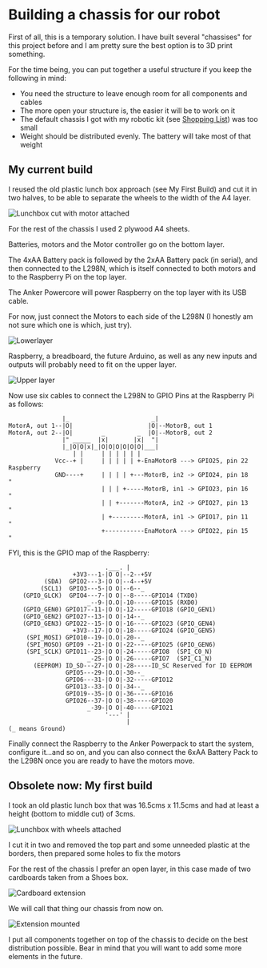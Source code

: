 # Building a chassis for our robot

First of all, this is a temporary solution. I have built several "chassises" for this project before and I am pretty sure the best option is to 3D print something.

For the time being, you can put together a useful structure if you keep the following in mind:

- You need the structure to leave enough room for all components and cables
- The more open your structure is, the easier it will be to work on it
- The default chassis I got with my robotic kit (see [Shopping List](./000_ShoppingList.md)) was too small
- Weight should be distributed evenly. The battery will take most of that weight

## My current build

I reused the old plastic lunch box approach (see My First Build) and cut it in two halves, to be able to separate the wheels to the width of the A4 layer.

![Lunchbox cut with motor attached](../img/chassis_lunchbox_cut.jpg)

For the rest of the chassis I used 2 plywood A4 sheets. 

Batteries, motors and the Motor controller go on the bottom layer.

The 4xAA Battery pack is followed by the 2xAA Battery pack (in serial), and then connected to the L298N, which is itself connected to both motors and to the Raspberry Pi on the top layer.

The Anker Powercore will power Raspberry on the top layer with its USB cable.

For now, just connect the Motors to each side of the L298N (I honestly am not sure which one is which, just try).

![Lowerlayer](../img/chassisply_layer_bottom.jpg)

Raspberry, a breadboard, the future Arduino, as well as any new inputs and outputs will probably need to fit on the upper layer.

![Upper layer](../img/chassisply_layer_top.jpg)

Now use six cables to connect the L298N to GPIO Pins at the Raspberry Pi as follows:
```
               |_                       _|
MotorA, out 1--|O|                     |O|--MotorB, out 1
MotorA, out 2--|O|        _         _  |O|--MotorB, out 2
               |" _____  |x|       |x|  "|
               |_|O|O|x|_|O|O|O|O|O|O|___|
                  | |     | | | | | |
             Vcc--+ |     | | | | | +-EnaMotorB ---> GPIO25, pin 22 Raspberry
             GND----+     | | | | +---MotorB, in2 -> GPIO24, pin 18    " 
                          | | | +-----MotorB, in1 -> GPIO23, pin 16    " 
                          | | +-------MotorA, in2 -> GPIO27, pin 13    "
                          | +---------MotorA, in1 -> GPIO17, pin 11    "
                          +-----------EnaMotorA ---> GPIO22, pin 15    "

 ```
FYI, this is the GPIO map of the Raspberry:

```               _______________ 
                           .___. |            
                  +3V3---1-|O O|--2--+5V
          (SDA)  GPIO2---3-|O O|--4--+5V
         (SCL1)  GPIO3---5-|O O|--6--_
    (GPIO_GLCK)  GPIO4---7-|O O|--8-----GPIO14 (TXD0)
                      _--9-|O.O|-10-----GPIO15 (RXD0)
    (GPIO_GEN0) GPIO17--11-|O O|-12-----GPIO18 (GPIO_GEN1)
    (GPIO_GEN2) GPIO27--13-|O O|-14--_
    (GPIO_GEN3) GPIO22--15-|O O|-16-----GPIO23 (GPIO_GEN4)
                  +3V3--17-|O O|-18-----GPIO24 (GPIO_GEN5)
     (SPI_MOSI) GPIO10--19-|O.O|-20--_
     (SPI_MOSO) GPIO9 --21-|O O|-22-----GPIO25 (GPIO_GEN6)
     (SPI_SCLK) GPIO11--23-|O O|-24-----GPIO8  (SPI_C0_N)
                      _-25-|O O|-26-----GPIO7  (SPI_C1_N)
       (EEPROM) ID_SD---27-|O O|-28-----ID_SC Reserved for ID EEPROM
                GPIO5---29-|O.O|-30--_
                GPIO6---31-|O O|-32-----GPIO12
                GPIO13--33-|O O|-34--_
                GPIO19--35-|O O|-36-----GPIO16
                GPIO26--37-|O O|-38-----GPIO20
                      _-39-|O O|-40-----GPIO21
                           '---' |
                                 |
(_ means Ground)
```

Finally connect the Raspberry to the Anker Powerpack to start the system, configure it...and so on, and you can also connect the 6xAA Battery Pack to the L298N once you are ready to have the motors move.
 
 
## Obsolete now: My first build

I took an old plastic lunch box that was 16.5cms x 11.5cms and had at least a height (bottom to middle cut) of 3cms.

![Lunchbox with wheels attached](../img/chassis_lunchbox_1.jpg)

I cut it in two and removed the top part and some unneeded plastic at the borders, then prepared some holes to fix the motors

For the rest of the chassis I prefer an open layer, in this case made of two cardboards taken from a Shoes box.

![Cardboard extension](../img/chassis_cardboard.jpg)

We will call that thing our chassis from now on.

![Extension mounted](../img/chassis_cardboard_mounted.jpg)

I put all components together on top of the chassis to decide on the best distribution possible. Bear in mind that you will want to add some more elements in the future.
